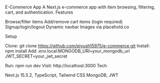 E-Commerce App
A Next.js e-commerce app with item browsing, filtering, cart, and authentication.
Features

Browse/filter items
Add/remove cart items (login required)
Signup/login/logout
Dynamic navbar
Images via placehold.co

Setup

Clone: git clone https://github.com/piyush15975/e-commerce.git
Install: npm install
Add .env.local:MONGODB_URI=your_mongodb_uri
JWT_SECRET=your_jwt_secret


Run: npm run dev
Visit: http://localhost:3000
Tech

Next.js 15.5.2, TypeScript, Tailwind CSS
MongoDB, JWT